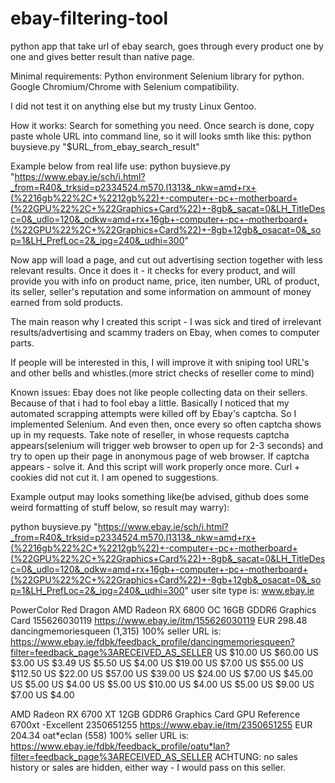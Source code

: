 # ebay-filtering-tool
python app that take url of ebay search, goes through every product one by one and gives better result than native page.

Minimal requirements:
Python environment
Selenium library for python.
Google Chromium/Chrome with Selenium compatibility.

I did not test it on anything else but my trusty Linux Gentoo.

How it works:
Search for something you need.
Once search is done, copy paste whole URL into command line, so it will looks smth like this:
python buysieve.py "$URL_from_ebay_search_result"

Example below from real life use:
python buysieve.py "https://www.ebay.ie/sch/i.html?_from=R40&_trksid=p2334524.m570.l1313&_nkw=amd+rx+(%2216gb%22%2C+%2212gb%22)+-computer+-pc+-motherboard+(%22GPU%22%2C+%22Graphics+Card%22)+-8gb&_sacat=0&LH_TitleDesc=0&_udlo=120&_odkw=amd+rx+16gb+-computer+-pc+-motherboard+(%22GPU%22%2C+%22Graphics+Card%22)+-8gb+12gb&_osacat=0&_sop=1&LH_PrefLoc=2&_ipg=240&_udhi=300"

Now app will load a page, and cut out advertising section together with less relevant results.
Once it does it - it checks for every product, and will provide you with info on product name, price, iten number, URL of product, its seller, seller's reputation and some information on ammount of money earned from sold products.

The main reason why I created this script - I was sick and tired of irrelevant results/advertising and scammy traders on Ebay, when comes to computer parts.

If people will be interested in this, I will improve it with sniping tool URL's and other bells and whistles.(more strict checks of reseller come to mind)

Known issues:
Ebay does not like people collecting data on their sellers. Because of that i had to fool ebay a little. Basically I noticed that my automated scrapping attempts were killed off by Ebay's captcha. So I implemented Selenium. And even then, once every so often captcha shows up in my requests.
Take note of reseller, in whose requests captcha appears(selenium will trigger web browser to open up for 2-3 seconds) and try to open up their page in anonymous page of web browser. If captcha appears - solve it. And this script will work properly once more.
Curl + cookies did not cut it. I am opened to suggestions.


Example output may looks something like(be advised, github does some weird formatting of stuff below, so result may warry):

 python buysieve.py "https://www.ebay.ie/sch/i.html?_from=R40&_trksid=p2334524.m570.l1313&_nkw=amd+rx+(%2216gb%22%2C+%2212gb%22)+-computer+-pc+-motherboard+(%22GPU%22%2C+%22Graphics+Card%22)+-8gb&_sacat=0&LH_TitleDesc=0&_udlo=120&_odkw=amd+rx+16gb+-computer+-pc+-motherboard+(%22GPU%22%2C+%22Graphics+Card%22)+-8gb+12gb&_osacat=0&_sop=1&LH_PrefLoc=2&_ipg=240&_udhi=300" 
user site type is:  www.ebay.ie


PowerColor Red Dragon AMD Radeon RX 6800 OC 16GB GDDR6 Graphics Card 155626030119 https://www.ebay.ie/itm/155626030119
EUR 298.48
dancingmemoriesqueen (1,315) 100%
seller URL is:  https://www.ebay.ie/fdbk/feedback_profile/dancingmemoriesqueen?filter=feedback_page%3ARECEIVED_AS_SELLER
US $10.00  US $60.00  US $3.00  US $3.49  US $5.50  US $4.00  US $19.00  US $7.00  US $55.00  US $112.50  US $22.00  US $57.00  US $39.00  US $24.00  US $7.00  US $45.00  US $5.00  US $4.00  US $5.00  US $10.00  US $4.00  US $5.00  US $9.00  US $7.00  US $4.00  

AMD Radeon RX 6700 XT 12GB GDDR6 Graphics Card GPU Reference 6700xt -Excellent 2350651255 https://www.ebay.ie/itm/2350651255
EUR 204.34
oat*eclan (558) 100%
seller URL is:  https://www.ebay.ie/fdbk/feedback_profile/oatu*lan?filter=feedback_page%3ARECEIVED_AS_SELLER
ACHTUNG: no sales history or sales are hidden, either way - I would pass on this seller.

